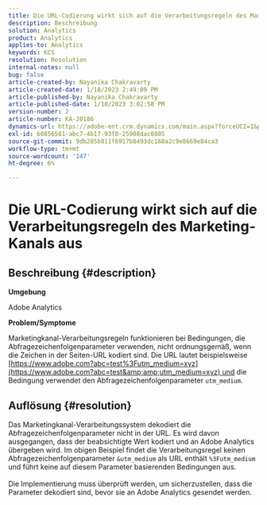 ```yaml
---
title: Die URL-Codierung wirkt sich auf die Verarbeitungsregeln des Marketing-Kanals aus
description: Beschreibung
solution: Analytics
product: Analytics
applies-to: Analytics
keywords: KCS
resolution: Resolution
internal-notes: null
bug: false
article-created-by: Nayanika Chakravarty
article-created-date: 1/18/2023 2:49:09 PM
article-published-by: Nayanika Chakravarty
article-published-date: 1/18/2023 3:02:58 PM
version-number: 2
article-number: KA-20186
dynamics-url: https://adobe-ent.crm.dynamics.com/main.aspx?forceUCI=1&pagetype=entityrecord&etn=knowledgearticle&id=7851d140-3f97-ed11-aad1-6045bd006b4b
exl-id: 60856581-abc7-4b17-93f0-25908dac0805
source-git-commit: 9db285b811f6917b8493dc168a2c9e8669e84ca3
workflow-type: tm+mt
source-wordcount: '147'
ht-degree: 6%

---
```


# Die URL-Codierung wirkt sich auf die Verarbeitungsregeln des Marketing-Kanals aus

## Beschreibung {#description}


<b>Umgebung</b>

Adobe Analytics

<b>Problem/Symptome</b>

Marketingkanal-Verarbeitungsregeln funktionieren bei Bedingungen, die Abfragezeichenfolgenparameter verwenden, nicht ordnungsgemäß, wenn die Zeichen in der Seiten-URL kodiert sind. Die URL lautet beispielsweise [https://www.adobe.com?abc=test%3Futm_medium=xyz](https://www.adobe.com?abc=test&amp;amp;utm_medium=xyz) und die Bedingung verwendet den Abfragezeichenfolgenparameter `utm_medium`.


## Auflösung {#resolution}

Das Marketingkanal-Verarbeitungssystem dekodiert die Abfragezeichenfolgenparameter nicht in der URL. Es wird davon ausgegangen, dass der beabsichtigte Wert kodiert und an Adobe Analytics übergeben wird. Im obigen Beispiel findet die Verarbeitungsregel keinen Abfragezeichenfolgenparameter `&utm_medium` als URL enthält `%3Futm_medium` und führt keine auf diesem Parameter basierenden Bedingungen aus.<br> <br>Die Implementierung muss überprüft werden, um sicherzustellen, dass die Parameter dekodiert sind, bevor sie an Adobe Analytics gesendet werden.
